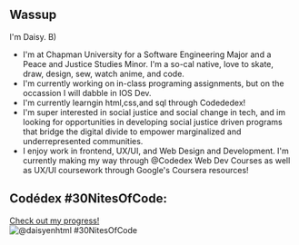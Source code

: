 ## Wassup  

I'm Daisy. B)

- I'm at Chapman University for a Software Engineering Major and a Peace and Justice Studies Minor. 
  I'm a so-cal native, love to skate, draw, design, sew, watch anime, and code. 
- I'm currently working on in-class programing assignments, but on the occassion I will dabble in IOS Dev.
- I'm currently learngin html,css,and sql through Codededex!
- I'm super interested in social justice and social change in tech, and im looking for opportunities in developing social justice driven programs
  that bridge the digital divide to empower marginalized and underrepresented communities.
- I enjoy work in frontend, UX/UI, and Web Design and Development. I'm currently making my way through @Codedex Web Dev Courses as well as UX/UI coursework through Google's Coursera resources!

## Codédex #30NitesOfCode:
  [Check out my progress!](https://www.codedex.io/@daisyenhtml/30-nites-of-code)  
  ![@daisyenhtml #30NitesOfCode](https://www.codedex.io/api/petStatus?user=daisyenhtml)
